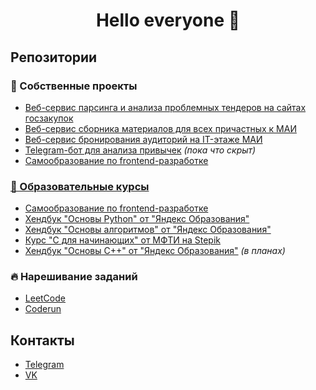 <h1 align="center">Hello everyone 👋</h1>
<section>
  <h2>Репозитории</h2>
  <article>
    <h3>🧸 Собственные проекты</h3>
    <ul>
      <li><a href="https://github.com/the-tender-team/tender-parsing">Веб-сервис парсинга и анализа проблемных тендеров на сайтах госзакупок</a></li>
      <li><a href="https://github.com/iannsgirdye/mai_library">Веб-сервис сборника материалов для всех причастных к МАИ</a></li>
      <li><a href="https://github.com/iannsgirdye/mai_booking-auditoriums">Веб-сервис бронирования аудиторий на IT-этаже МАИ</a>
      <li><a href="https://github.com/iannsgirdye/mai_med-bot">Telegram-бот для анализа привычек</a> <i>(пока что скрыт)</i></li>
      <li><a href="https://github.com/iannsgirdye/frontend">Самообразование по frontend-разработке</li>
    </ul>
  </article>
  <article>
    <h3>📖 Образовательные курсы</h3>
    <ul>
      <li><a href="https://github.com/iannsgirdye/frontend">Самообразование по frontend-разработке</a></li>
      <li><a href="https://github.com/iannsgirdye/yandex_python">Хендбук "Основы Python" от "Яндекс Образования"</a></li>
      <li><a href="https://github.com/iannsgirdye/yandex_algorithms">Хендбук "Основы алгоритмов" от "Яндекс Образования"</a></li>
      <li><a href="https://github.com/iannsgirdye/stepik_mfti-c">Курс "C для начинающих" от МФТИ на Stepik</a></li>
      <li><a href="https://github.com/iannsgirdye/yandex_cpp">Хендбук "Основы C++" от "Яндекс Образования"</a> <i>(в планах)</i></li>
    </ul>
  </article>
  <article>
    <h3>🔥 Нарешивание заданий</h3>
    <ul>
      <li><a href="https://github.com/iannsgirdye/leetcode">LeetCode</a></li>
      <li><a href="https://github.com/iannsgirdye/yandex_coderun">Coderun</a></li>
    </ul>
  </article>
</section>
<section>
  <h2>Контакты</h2>
  <ul>
    <li><a href="https://t.me/iannsgirdye">Telegram</a></li>
    <li><a href="https://vk.com/iannsgirdye">VK</a></li>
  </ul>
</section>


<!--
**iannsgirdye/iannsgirdye** is a ✨ _special_ ✨ repository because its `README.md` (this file) appears on your GitHub profile.

Here are some ideas to get you started:

- 🔭 I’m currently working on ...
- 🌱 I’m currently learning ...
- 👯 I’m looking to collaborate on ...
- 🤔 I’m looking for help with ...
- 💬 Ask me about ...
- 📫 How to reach me: ...
- 😄 Pronouns: ...
- ⚡ Fun fact: ...
-->

